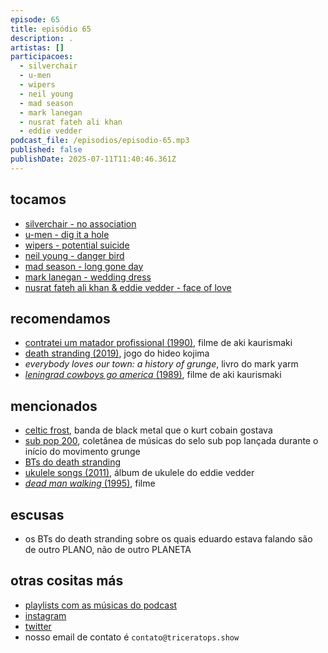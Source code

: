 ```yaml
---
episode: 65
title: episódio 65
description: .
artistas: []
participacoes:
  - silverchair
  - u-men
  - wipers
  - neil young
  - mad season
  - mark lanegan
  - nusrat fateh ali khan
  - eddie vedder
podcast_file: /episodios/episodio-65.mp3
published: false
publishDate: 2025-07-11T11:40:46.361Z
---
```

## tocamos
* [silverchair - no association](https://www.youtube.com/watch?v=_VX_P0KA9xs)
* [u-men - dig it a hole](https://www.youtube.com/watch?v=10BP3woEcBs)
* [wipers - potential suicide](https://www.youtube.com/watch?v=IzAWgd_PGcU)
* [neil young - danger bird](https://www.youtube.com/watch?v=zqkXt1R8c6c)
* [mad season - long gone day](https://www.youtube.com/watch?v=dbVg1486PD4)
* [mark lanegan - wedding dress](https://www.youtube.com/watch?v=ImSVrY_NMOk)
* [nusrat fateh ali khan & eddie vedder - face of love](https://www.youtube.com/watch?v=pvxmVqLlZsg)

## recomendamos
* [contratei um matador profissional (1990)](https://www.imdb.com/pt/title/tt0099818/), filme de aki kaurismaki
* [death stranding (2019)](https://en.wikipedia.org/wiki/Death_Stranding), jogo do hideo kojima
* *everybody loves our town: a history of grunge*, livro do mark yarm
* [*leningrad cowboys go america* (1989)](https://www.imdb.com/title/tt0097728/), filme de aki kaurismaki

## mencionados
* [celtic frost](https://en.wikipedia.org/wiki/Celtic_Frost), banda de black metal que o kurt cobain gostava
* [sub pop 200](https://en.m.wikipedia.org/wiki/Sub_Pop_200), coletânea de músicas do selo sub pop lançada durante o início do movimento grunge
* [BTs do death stranding](https://youtube.com/shorts/nEw1kVSurE0?si=XcEZDQ-vbRNLTOwz)
* [ukulele songs (2011)](https://open.spotify.com/album/1tcn5JXZJC0xVAFIE3iZat), álbum de ukulele do eddie vedder
* [*dead man walking* (1995)](https://www.imdb.com/title/tt0112818/), filme

## escusas
* os BTs do death stranding sobre os quais eduardo estava falando são de outro PLANO, não de outro PLANETA

## otras cositas más
* [playlists com as músicas do podcast](https://www.triceratops.show/playlists/)
* [instagram](https://www.instagram.com/triceratops.show/)
* [twitter](https://twitter.com/TriceratopsShow/)
* nosso email de contato é `contato@triceratops.show`
